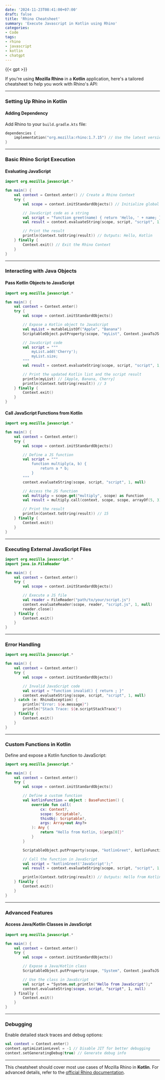 ```yaml
---
date: '2024-11-23T08:41:00+07:00'
draft: false
title: 'Rhino Cheatsheet'
summary: 'Execute Javascript in Kotlin using Rhino'
categories:
- Code
tags:
- rhino
- javascript
- kotlin
- chatgpt
---
```


{{< gpt >}}

If you're using **Mozilla Rhino** in a **Kotlin** application, here's a tailored cheatsheet to help you work with Rhino's API:

---

### **Setting Up Rhino in Kotlin**

#### Adding Dependency

Add Rhino to your `build.gradle.kts` file:

```kotlin
dependencies {
    implementation("org.mozilla:rhino:1.7.15") // Use the latest version
}
```

---

### **Basic Rhino Script Execution**

#### Evaluating JavaScript

```kotlin
import org.mozilla.javascript.*

fun main() {
    val context = Context.enter() // Create a Rhino Context
    try {
        val scope = context.initStandardObjects() // Initialize global scope

        // JavaScript code as a string
        val script = "function greet(name) { return 'Hello, ' + name; } greet('Kotlin');"
        val result = context.evaluateString(scope, script, "script", 1, null)

        // Print the result
        println(Context.toString(result)) // Outputs: Hello, Kotlin
    } finally {
        Context.exit() // Exit the Rhino Context
    }
}
```

---

### **Interacting with Java Objects**

#### Pass Kotlin Objects to JavaScript

```kotlin
import org.mozilla.javascript.*

fun main() {
    val context = Context.enter()
    try {
        val scope = context.initStandardObjects()

        // Expose a Kotlin object to JavaScript
        val myList = mutableListOf("Apple", "Banana")
        ScriptableObject.putProperty(scope, "myList", Context.javaToJS(myList, scope))

        // JavaScript code
        val script = """
            myList.add('Cherry');
            myList.size;
        """
        val result = context.evaluateString(scope, script, "script", 1, null)

        // Print the updated Kotlin list and the script result
        println(myList) // [Apple, Banana, Cherry]
        println(Context.toString(result)) // 3
    } finally {
        Context.exit()
    }
}
```

#### Call JavaScript Functions from Kotlin

```kotlin
import org.mozilla.javascript.*

fun main() {
    val context = Context.enter()
    try {
        val scope = context.initStandardObjects()

        // Define a JS function
        val script = """
            function multiply(a, b) {
                return a * b;
            }
        """
        context.evaluateString(scope, script, "script", 1, null)

        // Access the JS function
        val multiply = scope.get("multiply", scope) as Function
        val result = multiply.call(context, scope, scope, arrayOf(5, 3))

        // Print the result
        println(Context.toString(result)) // 15
    } finally {
        Context.exit()
    }
}
```

---

### **Executing External JavaScript Files**

```kotlin
import org.mozilla.javascript.*
import java.io.FileReader

fun main() {
    val context = Context.enter()
    try {
        val scope = context.initStandardObjects()

        // Execute a JS file
        val reader = FileReader("path/to/your/script.js")
        context.evaluateReader(scope, reader, "script.js", 1, null)
        reader.close()
    } finally {
        Context.exit()
    }
}
```

---

### **Error Handling**

```kotlin
import org.mozilla.javascript.*

fun main() {
    val context = Context.enter()
    try {
        val scope = context.initStandardObjects()

        // Invalid JavaScript code
        val script = "function invalid() { return ; }"
        context.evaluateString(scope, script, "script", 1, null)
    } catch (e: RhinoException) {
        println("Error: ${e.message}")
        println("Stack Trace: ${e.scriptStackTrace}")
    } finally {
        Context.exit()
    }
}
```

---

### **Custom Functions in Kotlin**

Define and expose a Kotlin function to JavaScript:

```kotlin
import org.mozilla.javascript.*

fun main() {
    val context = Context.enter()
    try {
        val scope = context.initStandardObjects()

        // Define a custom function
        val kotlinFunction = object : BaseFunction() {
            override fun call(
                cx: Context?,
                scope: Scriptable?,
                thisObj: Scriptable?,
                args: Array<out Any?>
            ): Any {
                return "Hello from Kotlin, ${args[0]}"
            }
        }

        ScriptableObject.putProperty(scope, "kotlinGreet", kotlinFunction)

        // Call the function in JavaScript
        val script = "kotlinGreet('JavaScript');"
        val result = context.evaluateString(scope, script, "script", 1, null)

        println(Context.toString(result)) // Outputs: Hello from Kotlin, JavaScript
    } finally {
        Context.exit()
    }
}
```

---

### **Advanced Features**

#### Access Java/Kotlin Classes in JavaScript

```kotlin
import org.mozilla.javascript.*

fun main() {
    val context = Context.enter()
    try {
        val scope = context.initStandardObjects()

        // Expose a Java/Kotlin class
        ScriptableObject.putProperty(scope, "System", Context.javaToJS(System::class.java, scope))

        // Use the class in JavaScript
        val script = "System.out.println('Hello from JavaScript');"
        context.evaluateString(scope, script, "script", 1, null)
    } finally {
        Context.exit()
    }
}
```

---

### **Debugging**

Enable detailed stack traces and debug options:

```kotlin
val context = Context.enter()
context.optimizationLevel = -1 // Disable JIT for better debugging
context.setGeneratingDebug(true) // Generate debug info
```

---

This cheatsheet should cover most use cases of Mozilla Rhino in **Kotlin**. For advanced details, refer to the [official Rhino documentation](https://github.com/mozilla/rhino).
